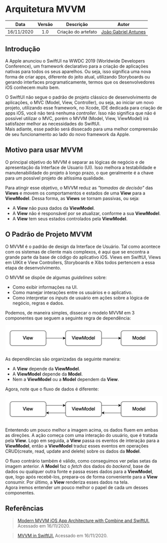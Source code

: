 # Arquitetura MVVM

|    Data    | Versão |               Descrição                |                             Autor                             |
| :--------: | :----: | :------------------------------------: | :-----------------------------------------------------------: |
| 16/11/2020 |  1.0   | Criação do artefato | [João Gabriel Antunes](https://github.com/flyerjohn) |

## Introdução

A Apple anunciou o SwiftUI na WWDC 2019 (Worldwide Developers Conference), um framework declarativo para a criação de aplicações nativas para todos os seus aparelhos. Ou seja, isso significa uma nova forma de criar apps, diferente do jeito atual, utilizando Storyboards ou gerando interfaces programaticamente, termos que os desenvolvedores iOS conhecem muito bem.

O SwiftUI não segue o padrão de projeto clássico de desenvolvimento de aplicações, o MVC (Model, View, Controller), ou seja, ao iniciar um novo projeto, utilizando esse framework, no Xcode, IDE dedicada para criação de apps iOS, você não terá nenhuma *controller*. Isso não significa que não é possível utilizar o MVC, porém o MVVM (Model, View, ViewModel) irá satisfazer melhor as necessidades do SwiftUI.<br>
Mais adiante, esse padrão será dissecado para uma melhor compreensão de seu funcionamento ao lado do novo framework da Apple.

## Motivo para usar MVVM

O principal objetivo do MVVM é separar as lógicas de negócio e de apresentação da Interface de Usuario (UI). Isso melhora a testabilidade e manutenabilidade do projeto à longo prazo, o que geralmente é a chave para um possível projeto de altíssima qualidade.

Para atingir esse objetivo, o MVVM reduz as *"tomadas de decisão"* das **Views** e movem os comportamentos e estados de uma **View** para a **ViewModel**. Dessa forma, as **Views** se tornam passivas, ou seja:
* A **View** não puxa dados da **ViewModel**.
* A **View** não é responsável por se atualizar, conforme a sua **ViewModel**.
* A **View** tem seus estados controlados pela **ViewModel**.

## O Padrão de Projeto MVVM

O MVVM é o padrão de design da Interface de Usuário. Tal como acontece com os sistemas de cliente mais complexos, é aqui que se encontra a grande parte da base de código do aplicativo iOS. Views em SwiftUI, Views em UIKit e View Controllers, Storyboards e Xibs todos pertencem a essa etapa de desenvolvimento.

O MVVM se dispõe de algumas *guidelines* sobre:
* Como exibir informações na UI.
* Como manejar interações entre os usuários e o aplicativo.
* Como interpretar os *inputs* de usuário em ações sobre a lógica de negócio, regras e dados.

Podemos, de maneira simples, dissecar o modelo MVVM em 3 componentes que seguem a seguinte regra de dependência:

![mvvm1](../../img/arquitetura/mvvm1.png)

As dependências são organizadas da seguinte maneira:
* A **View** depende da **ViewModel**.
* A **ViewModel** depende da **Model**.
* Nem a **ViewModel** ou a **Model** dependem da **View**.

Agora, note que o fluxo de dados é diferente:

![mvvm1](../../img/arquitetura/mvvm2.png)

Ententendo um pouco melhor a imagem acima, os dados fluem em ambas as direções. A ação começa com uma interação do usuário, que é tratada pela **View**. Logo em seguida, a **View** passa os eventos de interação para a **ViewModel**, então a **ViewModel** traduz esses eventos em operações CRUD(create, read, update and delete) sobre os dados da **Model**.

O fluxo contrário também é válido, como conseguimos ver pelas setas da imagem anterior. A **Model** faz o *fetch* dos dados do *backend*, base de dados ou qualquer outra fonte e passa esses dados para a **ViewModel**, que, logo após recebê-los, prepara-os de forma conveniente para a **View** consumir. Por último, a **View** renderiza esses dados na tela.<br>
Agora iremos entender um pouco melhor o papel de cada um desses componentes. 

## Referências
> [Modern MVVM iOS App Architecture with Combine and SwiftUI.](https://www.vadimbulavin.com/modern-mvvm-ios-app-architecture-with-combine-and-swiftui/) Acessado em 16/11/2020.

> [MVVM in SwiftUI.](https://medium.com/flawless-app-stories/mvvm-in-swiftui-8a2e9cc2964a) Acessado em 16/11/2020.